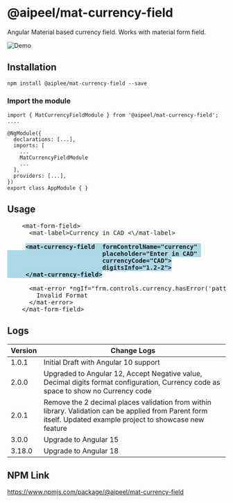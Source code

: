 # @aipeel/mat-currency-field

Angular Material based currency field. Works with material form field.

![Demo](https://murlidharvarma.github.io/angular-mat-currency-field/projects/mat-currency-field/demo.gif)

## Installation
```
npm install @aiplee/mat-currency-field --save
```

### Import the module
```
import { MatCurrencyFieldModule } from '@aipeel/mat-currency-field';
....

@NgModule({
  declarations: [...],
  imports: [
    ...
    MatCurrencyFieldModule
    ...
  ],
  providers: [...],
})
export class AppModule { }
```
## Usage
<pre>
    &lt;mat-form-field&gt;
      &lt;mat-label&gt;Currency in CAD &lt;\/mat-label&gt;
      
     <span style="background: lightblue; font-weight: bold">&lt;mat-currency-field  formControlName="currency" 
                          placeholder="Enter in CAD" 
                          currencyCode="CAD"&gt;
                          digitsInfo="1.2-2"&gt;
     &lt;/mat-currency-field&gt;</span>

      &lt;mat-error *ngIf="frm.controls.currency.hasError('pattern')"&gt;
        Invalid Format
      &lt;/mat-error&gt;
    &lt;/mat-form-field&gt;
</pre>

## Logs
| Version | Change Logs                                                                                                                                                    |
|---------|----------------------------------------------------------------------------------------------------------------------------------------------------------------|
| 1.0.1   | Initial Draft with Angular 10 support                                                                                                                                      |
| 2.0.0   | Upgraded to Angular 12,  Accept Negative value, Decimal digits format configuration, Currency code as space to show no Currency code                               |
| 2.0.1   | Remove the 2 decimal places validation from within library. Validation can be applied from Parent form itself. Updated example project to showcase new feature |
| 3.0.0   | Upgrade to Angular 15 |
| 3.18.0  | Upgrade to Angular 18 |

## NPM Link
https://www.npmjs.com/package/@aipeel/mat-currency-field
